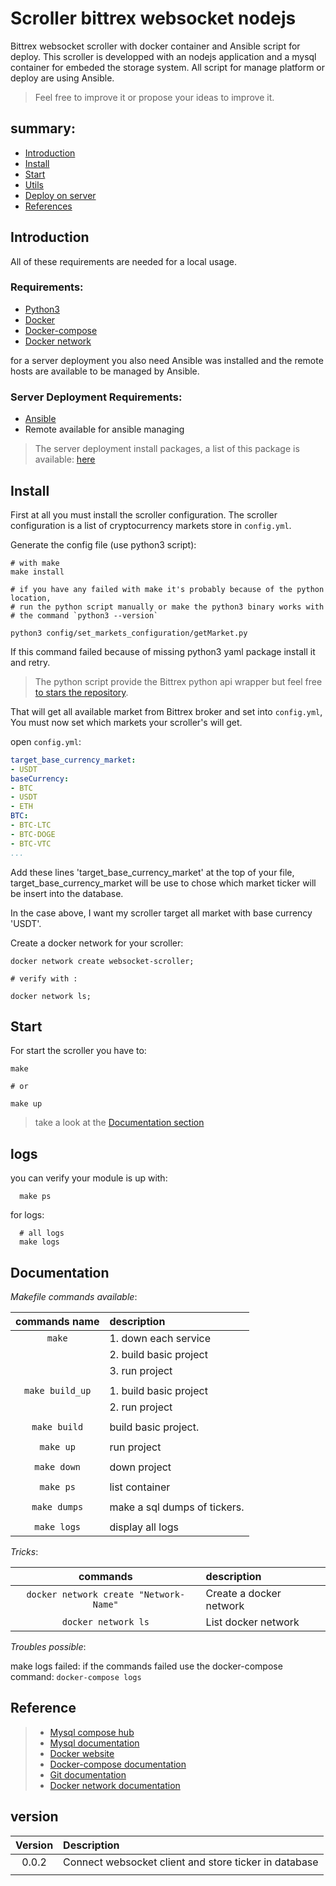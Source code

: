 # Scroller bittrex websocket nodejs

Bittrex websocket scroller with docker container and Ansible script for deploy.
This scroller is developped with an nodejs application and a mysql container for
embeded the storage system. All script for manage platform or deploy are using
Ansible.

> Feel free to improve it or propose your ideas to improve it.

## summary:

- [Introduction](#introduction)
- [Install](#install)
- [Start](#start)
- [Utils](#utils)
- [Deploy on server](#deploy-on-server)
- [References](#references)


## Introduction

All of these requirements are needed for a local usage.

### Requirements:
- [Python3](https://www.python.org)
- [Docker](https://www.docker.com)
- [Docker-compose](https://docs.docker.com/compose/)
- [Docker network](https://docs.docker.com/network/)

for a server deployment you also need Ansible was installed and the remote hosts are
available to be managed by Ansible.
### Server Deployment Requirements:
- [Ansible](https://www.ansible.com)
- Remote available for ansible managing

> The server deployment install packages, a list of this package is available: [here](#ansible-install-packages)


## Install

First at all you must install the scroller configuration.
The scroller configuration is a list of cryptocurrency markets store in `config.yml`.

Generate the config file (use python3 script):
```shell
# with make
make install

# if you have any failed with make it's probably because of the python location,
# run the python script manually or make the python3 binary works with
# the command `python3 --version`

python3 config/set_markets_configuration/getMarket.py
```
If this command failed because of missing python3 yaml package install it and retry.

> The python script provide the Bittrex python api wrapper but feel free [to stars the repository](https://github.com/ericsomdahl/python-bittrex).

That will get all available market from Bittrex broker and set into `config.yml`,
You must now set which markets your scroller's will get.

open `config.yml`:
```yaml
target_base_currency_market:
- USDT
baseCurrency:
- BTC
- USDT
- ETH
BTC:
- BTC-LTC
- BTC-DOGE
- BTC-VTC
...
```
Add these lines 'target_base_currency_market' at the top of your file,
target_base_currency_market will be use to chose which market ticker
will be insert into the database.

In the case above, I want my scroller target all market with base currency 'USDT'.

Create a docker network for your scroller:
```shell
docker network create websocket-scroller;

# verify with :

docker network ls;
```

## Start

For start the scroller you have to:
```shell
make

# or

make up
```

> take a look at the [Documentation section](#documentation)

## logs
you can verify your module is up with:
```shell
  make ps
```

for logs:
```shell
  # all logs
  make logs
```

## Documentation

_Makefile commands available_:

| **commands name** | **description**              |
|:-----------------:|:---------------------------- |
|      `make`       | 1. down each service         |
|                   | 2. build basic project       |
|                   | 3. run project               |
|                   |                              |
|  `make build_up`  | 1. build basic project       |
|                   | 2. run project               |
|                   |                              |
|   `make build`    | build basic project.         |
|                   |                              |
|     `make up`     | run project                  |
|                   |                              |
|    `make down`    | down project                 |
|                   |                              |
|     `make ps`     | list container               |
|                   |                              |
|   `make dumps`    | make a sql dumps of tickers. |
|                   |                              |
|    `make logs`    | display all logs             |

_Tricks_:

|              **commands**              | **description**         |
|:--------------------------------------:|:----------------------- |
| `docker network create "Network-Name"` | Create a docker network |
|          `docker network ls`           | List docker network     |

_Troubles possible_:

make logs failed:
if the commands failed use the docker-compose command:
`docker-compose logs`

## Reference


> - [Mysql compose hub](https://hub.docker.com/_/mysql/)
> - [Mysql documentation](https://dev.mysql.com/doc/)
> - [Docker website](https://www.docker.com)
> - [Docker-compose documentation](https://docs.docker.com/compose/)
> - [Git documentation](https://git-scm.com/documentation)
> - [Docker network documentation](https://docs.docker.com/engine/userguide/networking/work-with-networks/)


## version

| **Version** | **Description**                                       |
|:-----------:|:----------------------------------------------------- |
|    0.0.2    | Connect websocket client and store ticker in database |
|             |                                                       |
